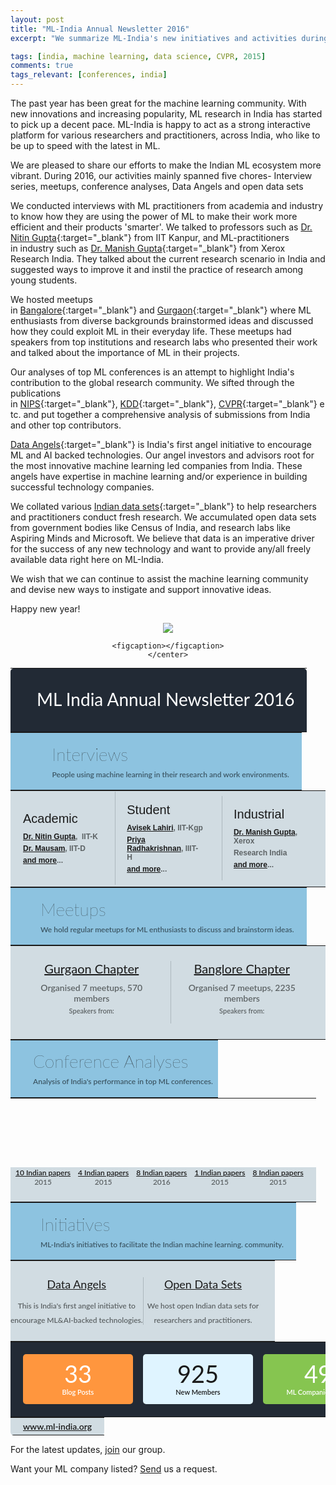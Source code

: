 ```yaml
---
layout: post
title: "ML-India Annual Newsletter 2016"
excerpt: "We summarize ML-India's new initiatives and activities during 2016."

tags: [india, machine learning, data science, CVPR, 2015]
comments: true
tags_relevant: [conferences, india]
---
```


The past year has been great for the machine learning community. With new innovations and increasing popularity, ML research in India has started to pick up a decent pace. ML-India is happy to act as a strong interactive platform for various researchers and practitioners, across India, who like to be up to speed with the latest in ML.

We are pleased to share our efforts to make the Indian ML ecosystem more vibrant. During 2016, our activities mainly spanned five chores- Interview series, meetups, conference analyses, Data Angels and open data sets 

We conducted interviews with ML practitioners from academia and industry to know how they are using the power of ML to make their work more efficient and their products 'smarter'. We talked to professors such as [Dr. Nitin Gupta](http://ml-india.org/ml-india-interview-nitin-gupta/){:target="_blank"} from IIT Kanpur, and ML-practitioners in industry such as [Dr. Manish Gupta](http://ml-india.org/ml-india-interview-manish-gupta/){:target="_blank"} from Xerox Research India. They talked about the current research scenario in India and suggested ways to improve it and instil the practice of research among young students.    

We hosted meetups in [Bangalore](http://ml-india.org/ml-chapter/#bangalore){:target="_blank"} and [Gurgaon](http://ml-india.org/ml-chapter/#gurgaon){:target="_blank"} where ML enthusiasts from diverse backgrounds brainstormed ideas and discussed how they could exploit ML in their everyday life. These meetups had speakers from top institutions and research labs who presented their work and talked about the importance of ML in their projects.

Our analyses of top ML conferences is an attempt to highlight India's contribution to the global research community. We sifted through the publications in [NIPS](http://ml-india.org/ml-india-stand-nips-2015/){:target="_blank"}, [KDD](http://ml-india.org/ml-india-stand-in-kdd-2016/){:target="_blank"}, [CVPR](http://ml-india.org/ml-india-stand-cvpr-2015/){:target="_blank"} etc. and put together a comprehensive analysis of submissions from India and other top contributors.

[Data Angels](http://ml-india.org/data-angels/){:target="_blank"} is India's first angel initiative to encourage ML and AI backed technologies. Our angel investors and advisors root for the most innovative machine learning led companies from India. These angels have expertise in machine learning and/or experience in building successful technology companies.

We collated various [Indian data sets](http://ml-india.org/datasets/){:target="_blank"} to help researchers and practitioners conduct fresh research. We accumulated open data sets from government bodies like Census of India, and research labs like Aspiring Minds and Microsoft. We believe that data is an imperative driver for the success of any new technology and want to provide any/all freely available data right here on ML-India.   

We wish that we can continue to assist the machine learning community and devise new ways to instigate and support innovative ideas. 

Happy new year!

<figure><center>
    <a href="https://s29.postimg.org/a479vumvb/ML_india_600.jpg"><img src="https://s29.postimg.org/a479vumvb/ML_india_600.jpg"></a>
    
    <figcaption></figcaption>
    </center>
</figure>
<style>
#mlIndia table{
margin:0;
}
</style>
<div id="mlIndia">
                <table border="0" cellspacing="0" width="600px" style="font-family: Lato, Helvetica, sans-serif"> 			<tbody><tr> 				</tr></tbody></table><table border="0" cellspacing="0" width="600px" style="font-family: Lato, Helvetica, sans-serif"> 					<tbody><tr style="height: 80px; color: white; border-top-left-radius: 5px; border-top-right-radius: 5px; background-color: #222a35"> 						<td style="padding-left: 20px; border-top-left-radius: 5px"><img src="https://s3.amazonaws.com/myamcatimages/img/logo.png" alt="" /></td> 						<td style="font-size: 28px; padding-right: 20px; text-align: right; border-top-right-radius: 5px"><p>ML India Annual Newsletter 2016</p></td> 					</tr> 				</tbody></table>			 			 			 			 			 			 					<table border="0" cellspacing="0" width="600px" style="font-family: Lato, Helvetica, sans-serif"> 							<tbody><tr style="height: 92px; background-color: #8dc3e0"> 								<td style="padding-left: 20px; width: 10%"><img src="https://s3.amazonaws.com/myamcatimages/img/1.png" alt="" /></td> 								<td style="padding: 0px 20px">									<p style="font-size: 28px; margin: 0px; font-weight: 100">Interviews</p>									<p style="margin: 8px 0px 0px; font-size: 12px; font-weight: 600; color: #3d5765">People using machine learning in their research and work environments. 								</p></td> 							</tr> 					</tbody></table>			 		 		 		 		 			 					<table border="0" cellspacing="0" width="600px" style="font-family: Lato, Helvetica, sans-serif"> 						<tbody><tr style="height: 150px; background-color: #d1dce2"> 							<td style="width: 32%; padding-left: 20px; font-family: arial; font-size: 12px; font-weight: 600">								<p style="margin: 0px; font-size: 20px; font-family: arial; font-weight: 100">Academic</p>								<p style="margin: 10px 0px 0px; color: #5d6365"><a href="http://ml-india.org/ml-india-interview-nitin-gupta/">Dr. Nitin Gupta</a>, &nbsp;IIT-K</p>								<p style="margin: 5px 0px 0px; color: #5d6365"><a href="http://ml-india.org/ml-india-interview-prof-mausam/">Dr. Mausam</a>, IIT-D</p>								<p style="margin: 5px 0px 0px; color: #5d6365"><a href="http://ml-india.org/">and more</a>...</p>							</td> 							<td style="font-family: arial; font-size: 12px; font-weight: 600">								<div style="border-left: 1px solid #acb7bd; padding: 18px">								<p style="margin: 0px; font-size: 20px; font-family: arial; font-weight: 100">Student</p>								<p style="margin: 10px 0px 0px; color: #5d6365"><a href="http://ml-india.org/ml-india-interview-avisek-lahiri/">Avisek Lahiri</a>, IIT-Kgp</p>								<p style="margin: 5px 0px 0px; color: #5d6365"><a href="http://ml-india.org/ml-india-interview-priya-radhakrishnan/">Priya Radhakrishnan</a>, IIIT-H</p>								<p style="margin: 5px 0px 0px; color: #5d6365"><a href="http://ml-india.org/">and more</a>...</p>								</div>							</td> 							<td style="padding-right: 20px; font-family: arial; font-size: 12px; font-weight: 600">								<div style="border-left: 1px solid #acb7bd; padding: 18px">								<p style="margin: 0px; font-size: 20px; font-family: arial; font-weight: 100">Industrial</p>								<p style="margin: 10px 0px 0px; color: #5d6365"><a href="http://ml-india.org/ml-india-interview-manish-gupta/">Dr. Manish Gupta</a>, Xerox</p>								<p style="margin: 5px 0px 0px; color: #5d6365">Research India</p>								<p style="margin: 5px 0px 0px; color: #5d6365"><a href="http://ml-india.org/">and more</a>...</p>								</div>							</td> 						</tr> 					</tbody></table>			 			 			 			 			 				<table border="0" cellspacing="0" width="600px" style="font-family: Lato, Helvetica, sans-serif"> 						<tbody><tr style="height: 92px; background-color: #8dc3e0"> 							<td style="padding-left: 20px"><img src="https://s3.amazonaws.com/myamcatimages/img/2.png" alt="" /></td> 							<td style="padding: 0px 20px">								<p style="font-size: 28px; margin: 0px; font-weight: 100">Meetups</p>								<p style="margin: 8px 0px 0px; font-size: 12px; font-weight: 600; color: #3d5765">We hold regular meetups for ML enthusiasts to discuss and brainstorm ideas.</p>							</td> 						</tr> 				</tbody></table>			 			 			 				<table border="0" cellspacing="0" width="600px" style="font-family: Lato, Helvetica, sans-serif"> 						<tbody><tr style="height: 150px; background-color: #d1dce2"> 							<td style="padding-left: 20px; text-align: center">								<p style="margin: 0px; font-size: 20px"><a href="https://www.meetup.com/Machine-Learning-India-Gurgaon/">Gurgaon Chapter</a></p>								<p style="margin: 10px 0px 0px; font-size: 14px; color: #5d6365; font-weight: 600">Organised 7 meetups, 570 members</p>								<p style="margin: 5px 0px 14px; font-size: 11px; font-weight: 600; color: #5d6365">Speakers from:</p>								<p style="margin: 0px"><img src="https://s3.amazonaws.com/myamcatimages/img/s1.png" alt="" /></p>							</td> 							<td style="padding-right: 20px; text-align: center">								<div style="border-left: 1px solid #acb7bd">								<p style="margin: 0px; font-size: 20px"><a href="https://www.meetup.com/Machine-Learning-India-Bangalore/">Banglore Chapter</a></p>								<p style="margin: 10px 0px 0px; font-size: 14px; color: #5d6365; font-weight: 600">Organised 7 meetups, 2235 members</p>								<p style="margin: 5px 0px 14px; font-size: 11px; font-weight: 600; color: #5d6365">Speakers from:</p>								<p style="margin: 0px"><img src="https://s3.amazonaws.com/myamcatimages/img/s2.png" alt="" /></p>								</div>							</td> 						</tr> 				</tbody></table>			 			 			 			 			 				<table border="0" cellspacing="0" width="600px" style="font-family: Lato, Helvetica, sans-serif"> 						<tbody><tr style="height: 92px; background-color: #8dc3e0"> 							<td style="padding-left: 20px"><img src="https://s3.amazonaws.com/myamcatimages/img/3.png" alt="" /></td> 							<td>								<p style="font-size: 28px; margin: 0px; font-weight: 100">Conference Analyses</p>								<p style="margin: 8px 0px 0px; font-size: 12px; font-weight: 600; color: #3d5765">Analysis of India's performance in top ML conferences.</p>							</td> 						</tr> 				</tbody></table>			 			 			 			 				<table border="0" cellspacing="0" width="600px" style="font-family: Lato, Helvetica, sans-serif"> 						<tbody><tr> 							<td colspan="5" style="height: 110px" background="https://s3.amazonaws.com/myamcatimages/img/conference.png">								 								 							</td> 						</tr> 						 						<tr style="background-color: #d1dce2"> 							<td style="padding-bottom: 24px; padding-left: 8px; font-size: 12px; font-weight: 600; color: #5d6365; text-align: center">								 								<p style="margin: 0px"><a href="http://ml-india.org/ml-india-nips-conference-2016-highlights/">10 Indian papers</a></p>								<p style="margin: 0px">2015</p>							</td> 							<td style="padding-bottom: 24px; font-size: 12px; font-weight: 600; color: #5d6365; text-align: center">								 								<p style="margin: 0px"><a href="http://ml-india.org/ml-india-stand-cvpr-2015/">4 Indian papers</a></p>								<p style="margin: 0px">2015</p>							</td> 							<td style="padding-bottom: 24px; font-size: 12px; font-weight: 600; color: #5d6365; text-align: center">								 								<p style="margin: 0px"><a href="http://ml-india.org/ml-india-stand-in-kdd-2016/">8 Indian papers</a></p>								<p style="margin: 0px">2016</p>							</td> 							<td style="padding-bottom: 24px; font-size: 12px; font-weight: 600; color: #5d6365; text-align: center">								 								<p style="margin: 0px"><a href="http://ml-india.org/india-ml-conf-2015/">1 Indian papers</a></p>								<p style="margin: 0px">2015</p>							</td> 							<td style="padding-bottom: 24px; padding-right: 20px; font-size: 12px; font-weight: 600; color: #5d6365; text-align: center">								 								<p style="margin: 0px"><a href="http://ml-india.org/india-ml-conf-2015/">8 Indian papers</a></p>								<p style="margin: 0px">2015</p>							</td> 						</tr> 				</tbody></table>			 			 			 			 				<table border="0" cellspacing="0" width="600px" style="font-family: Lato, Helvetica, sans-serif"> 						<tbody><tr style="height: 92px; background-color: #8dc3e0"> 							<td style="padding-left: 20px"><img src="https://s3.amazonaws.com/myamcatimages/img/4.png" alt="" /></td> 							<td style="padding: 0px 20px">								<p style="font-size: 28px; margin: 0px; font-weight: 100">Initiatives</p>								<p style="margin: 8px 0px 0px; font-size: 12px; font-weight: 600; color: #3d5765">ML-India's initiatives to facilitate the Indian machine learning. community.</p>							</td> 						</tr> 				</tbody></table>			 			 			 				<table border="0" cellspacing="0" width="600px" style="font-family: Lato, Helvetica, sans-serif"> 						<tbody><tr style="background-color: #d1dce2"> 							<td style="padding: 26px 0px; text-align: center; width: 50%">								<p style="margin: 0px 0px 16px; font-size: 18px"><a href="http://ml-india.org/data-angels/" target="_blank">Data Angels</a></p>								<p style="margin: 0px; font-size: 12px; font-weight: 600; color: #5d6365">This is India's first angel initiative to</p>								<p style="margin: 8px 0px 0px; font-size: 12px; font-weight: 600; color: #5d6365">encourage ML&amp;AI-backed technologies.</p>							</td> 							<td style="padding: 26px 20px 26px 0px; text-align: center">								<div style="border-left: 1px solid #acb7bd">								<p style="margin: 0px 0px 16px; font-size: 18px"><a href="http://ml-india.org/datasets/" target="_blank">Open Data Sets</a></p>								<p style="margin: 0px; font-size: 12px; font-weight: 600; color: #5d6365">We host open Indian data sets for</p>								<p style="margin: 8px 0px 0px; font-size: 12px; font-weight: 600; color: #5d6365">researchers and practitioners.</p>								</div>							</td> 						</tr> 				</tbody></table>			 			 			 			 				<table border="0" cellspacing="0" width="600px" style="font-family: Lato, Helvetica, sans-serif"> 						<tbody><tr style="text-align: center; height: 120px; background-color: #222a35"> 							 							<td style="padding-left: 20px">								<div style="color: white; width: 176px; height: 80px; margin: auto; border-radius: 5px; background-color: #ff963e">									<p style="margin: 0px; font-size: 38px; padding-top: 8px">33</p>									<p style="font-size: 11px; font-weight: 600; margin: 0px">Blog Posts</p>								</div>							</td> 							<td>								<div style="width: 176px; height: 80px; margin: auto; border-radius: 5px; background-color: #dff4ff">									<p style="margin: 0px; font-size: 38px; padding-top: 8px">925</p>									<p style="font-size: 11px; font-weight: 600; margin: 0px">New Members</p>								</div>							</td> 							<td style="padding-right: 20px">								<div style="color: white; width: 176px; height: 80px; margin: auto; border-radius: 5px; background-color: #86c550">									<p style="margin: 0px; font-size: 38px; padding-top: 8px">49</p>									<p style="font-size: 11px; font-weight: 600; margin: 0px">ML Companies listed</p>								</div>							</td> 						</tr> 				</tbody></table>			 			 			 				<table border="0" cellspacing="0" width="600px" style="font-family: Lato, Helvetica, sans-serif; border-bottom-left-radius: 5px; border-bottom-right-radius: 5px"> 						<tbody><tr style="border-bottom-left-radius: 5px; border-bottom-right-radius: 5px; background-color: #d1dce2"> 							<td style="text-align: center; border-bottom-left-radius: 5px; border-bottom-right-radius: 5px; padding: 5px 20px; font-weight: 600; color: #3d5765"><p style="margin:0;font-size: 14px"><a href="http://ml-india.org/" target="_blank">www.ml-india.org</a></p></td> 						</tr> 				</tbody></table>
</div>


For the latest updates, [join](https://groups.google.com/forum/#!forum/ml-india) our group. 

Want your ML company listed? [Send](https://github.com/harshnisar/ml-india) us a request.
